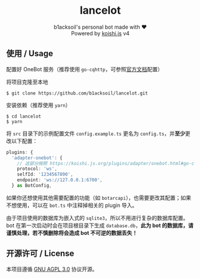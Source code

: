 <div align="center">

# lancelot

b1acksoil's personal bot made with :heart:  
Powered by [koishi.js](https://koishi.js.org/) v4

</div>

## 使用 / Usage
配置好 OneBot 服务（推荐使用 `go-cqhttp`，可参照[官方文档](https://docs.go-cqhttp.org/guide/quick_start.html)配置）

将项目克隆至本地
```shell
$ git clone https://github.com/b1acksoil/lancelot.git
```

安装依赖（推荐使用 `yarn`）
```shell
$ cd lancelot
$ yarn
```

将 `src` 目录下的示例配置文件 `config.example.ts` 更名为 `config.ts`，并**至少**更改以下配置：
```ts
plugins: {
  'adapter-onebot': {
    // 这部分按照 https://koishi.js.org/plugins/adapter/onebot.html#go-cqhttp-配置参考 自行配置
    protocol: 'ws',
    selfId: '1234567890',
    endpoint: 'ws://127.0.0.1:6700',
  } as BotConfig,
```

如果你还想使用其他需要配置的功能（如 `botarcapi`），也需要更改其配置；如果不想使用，可以在 `bot.ts` 中注释掉相关的 plugin 导入。

由于项目使用的数据库为嵌入式的 `sqlite3`，所以不用进行复杂的数据库配置。bot 在第一次启动时会在项目根目录下生成 `database.db`，**此为 bot 的数据库，请谨慎处理，若不慎删除将会造成 bot 不可逆的数据丢失！**

## 开源许可 / License
本项目遵循 [GNU AGPL 3.0](./LICENSE) 协议开源。
